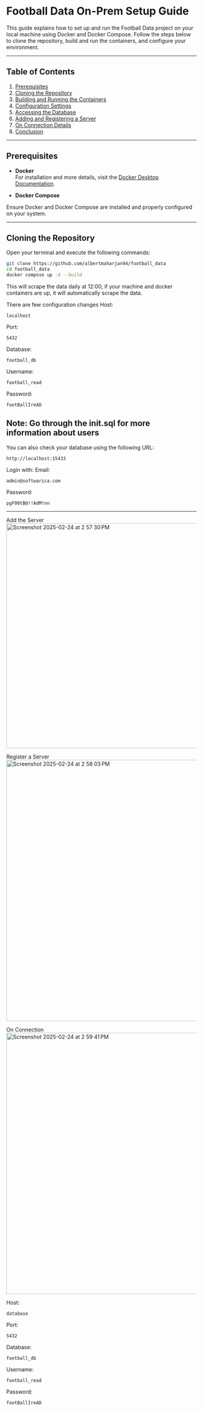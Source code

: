 # Football Data On-Prem Setup Guide

This guide explains how to set up and run the Football Data project on your local machine using Docker and Docker Compose. Follow the steps below to clone the repository, build and run the containers, and configure your environment.

---

## Table of Contents

1. [Prerequisites](#prerequisites)
2. [Cloning the Repository](#cloning-the-repository)
3. [Building and Running the Containers](#building-and-running-the-containers)
4. [Configuration Settings](#configuration-settings)
5. [Accessing the Database](#accessing-the-database)
6. [Adding and Registering a Server](#adding-and-registering-a-server)
7. [On Connection Details](#on-connection-details)
8. [Conclusion](#conclusion)

---

## Prerequisites

- **Docker**  
  For installation and more details, visit the [Docker Desktop Documentation](https://docs.docker.com/desktop/).

- **Docker Compose**

Ensure Docker and Docker Compose are installed and properly configured on your system.

---

## Cloning the Repository

Open your terminal and execute the following commands:

```bash
git clone https://github.com/albertmaharjan94/football_data
cd football_data
docker compose up -d --build
```

This will scrape the data daily at 12:00, if your machine and docker containers are up, it will automatically scrape the data.

There are few configuration changes
Host: 
```copy
localhost
```
Port: 
```copy
5432
```
Database: 
```copy
football_db
```
Username:
```copy
football_read
```
Password:
```copy
footBallIreAD
```
Note: Go through the init.sql for more information about users
---
You can also check your database using the following URL:
```copy
http://localhost:15433
```
Login with:
Email: 
```copy
admin@softwarica.com
```
Password: 
```copy
pgF00tB@!!AdM!nn
```
---
Add the Server
<img width="595" alt="Screenshot 2025-02-24 at 2 57 30 PM" src="https://github.com/user-attachments/assets/67255282-f58f-4928-96bc-f74815d9625e" />

Register a Server
<img width="691" alt="Screenshot 2025-02-24 at 2 58 03 PM" src="https://github.com/user-attachments/assets/8899c16c-09d6-49f4-8991-96f4420d587a" />

On Connection
<img width="691" alt="Screenshot 2025-02-24 at 2 59 41 PM" src="https://github.com/user-attachments/assets/fbddff4d-6c68-43e6-a485-373278c8e319" />

Host: 
```copy
database
```
Port: 
```copy
5432
```
Database: 
```copy
football_db
```
Username:
```copy
football_read
```
Password:
```copy
footBallIreAD
```




